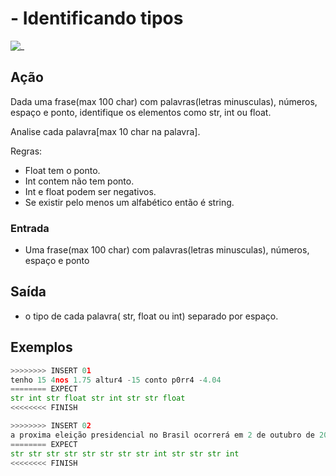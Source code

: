 # - Identificando tipos

![_](cover.jpg)

## Ação

Dada uma frase(max 100 char) com palavras(letras minusculas), números, espaço e ponto, identifique os elementos como str, int ou float.

Analise cada palavra\[max 10 char na palavra\].

Regras:

* Float tem o ponto.
* Int contem não tem ponto.
* Int e float podem ser negativos.
* Se existir pelo menos um alfabético então é string.

### Entrada

* Uma frase(max 100 char) com palavras(letras minusculas), números, espaço e ponto

## Saída

* o tipo de cada palavra( str, float ou int) separado por espaço.  

## Exemplos  

``` py
>>>>>>>> INSERT 01
tenho 15 4nos 1.75 altur4 -15 conto p0rr4 -4.04
======== EXPECT
str int str float str int str str float
<<<<<<<< FINISH
```

```py
>>>>>>>> INSERT 02
a proxima eleição presidencial no Brasil ocorrerá em 2 de outubro de 2018
======== EXPECT
str str str str str str str str int str str str int
<<<<<<<< FINISH
```

<!--
>>>>>>>> INSERT 03
aa 1 -2.0
======== EXPECT
str int float
<<<<<<<< FINISH
```

```py
>>>>>>>> INSERT 04
02a -x1 -4.b54 p0
======== EXPECT
str str str str
<<<<<<<< FINISH
```

```py
>>>>>>>> INSERT 05
-pato -40 -5.4
======== EXPECT
str int float
<<<<<<<< FINISH
```

```py
>>>>>>>> INSERT 06
02 -1 -4.54 p0
======== EXPECT
int int float str
<<<<<<<< FINISH
-->
